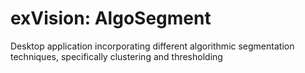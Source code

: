 # exVision: AlgoSegment
Desktop application incorporating different algorithmic segmentation techniques, specifically clustering and thresholding
